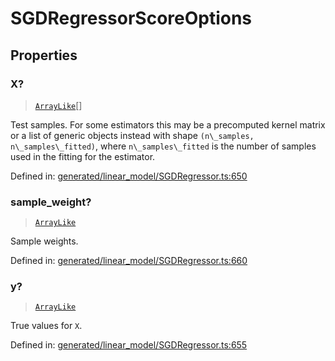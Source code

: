 # SGDRegressorScoreOptions

## Properties

### X?

> [`ArrayLike`](../types/ArrayLike.md)[]

Test samples. For some estimators this may be a precomputed kernel matrix or a list of generic objects instead with shape `(n\_samples, n\_samples\_fitted)`, where `n\_samples\_fitted` is the number of samples used in the fitting for the estimator.

Defined in:  [generated/linear\_model/SGDRegressor.ts:650](https://github.com/transitive-bullshit/scikit-learn-ts/blob/92ab806/packages/sklearn/src/generated/linear_model/SGDRegressor.ts#L650)

### sample\_weight?

> [`ArrayLike`](../types/ArrayLike.md)

Sample weights.

Defined in:  [generated/linear\_model/SGDRegressor.ts:660](https://github.com/transitive-bullshit/scikit-learn-ts/blob/92ab806/packages/sklearn/src/generated/linear_model/SGDRegressor.ts#L660)

### y?

> [`ArrayLike`](../types/ArrayLike.md)

True values for `X`.

Defined in:  [generated/linear\_model/SGDRegressor.ts:655](https://github.com/transitive-bullshit/scikit-learn-ts/blob/92ab806/packages/sklearn/src/generated/linear_model/SGDRegressor.ts#L655)
